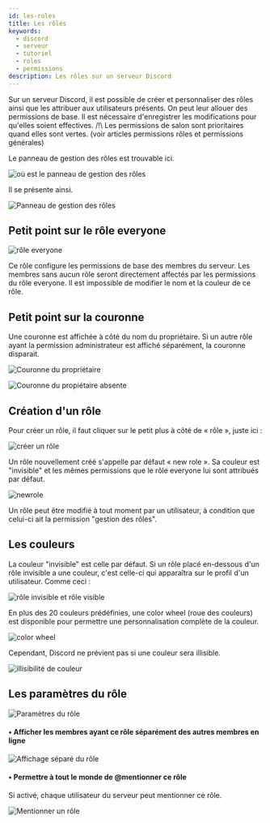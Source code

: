 ```yaml
---
id: les-roles
title: Les rôles
keywords:
  - discord
  - serveur
  - tutoriel
  - roles
  - permissions
description: Les rôles sur un serveur Discord
---
```


Sur un serveur Discord, il est possible de créer et personnaliser des rôles ainsi que les attribuer aux utilisateurs présents.
On peut leur allouer des permissions de base.
Il est nécessaire d'enregistrer les modifications pour qu'elles soient effectives.
/!\ Les permissions de salon sont prioritaires quand elles sont vertes. (voir articles permissions rôles et permissions générales)

Le panneau de gestion des rôles est trouvable ici.

![où est le panneau de gestion des rôles](https://i.discord.fr/YHf.png)

Il se présente ainsi.

![Panneau de gestion des rôles](https://i.discord.fr/2xX.png)


## Petit point sur le rôle everyone

![rôle everyone](https://i.discord.fr/HVd.png)

Ce rôle configure les permissions de base des membres du serveur. Les membres sans aucun rôle seront directement affectés par les permissions du rôle everyone. Il est impossible de modifier le nom et la couleur de ce rôle.


## Petit point sur la couronne

Une couronne est affichée à côté du nom du propriétaire.
Si un autre rôle ayant la permission administrateur est affiché séparément, la couronne disparait.

![Couronne du propriétaire](https://i.discord.fr/lfu.png)

![Couronne du propiétaire absente](https://i.discord.fr/QPv.png)

## Création d'un rôle
Pour créer un rôle, il faut cliquer sur le petit plus à côté de « rôle », juste ici :

![créer un rôle](https://i.discord.fr/jT9.png)

Un rôle nouvellement créé s'appelle par défaut « new role ». Sa couleur est "invisible" et les mêmes permissions que le rôle everyone lui sont attribués par défaut.

![newrole](https://i.discord.fr/RxL.png)

Un rôle peut être modifié à tout moment par un utilisateur, à condition que celui-ci ait la permission "gestion des rôles".


## Les couleurs
La couleur "invisible" est celle par défaut. Si un rôle placé en-dessous d'un rôle invisible a une couleur, c'est celle-ci qui apparaîtra sur le profil d'un utilisateur. Comme ceci :

![rôle invisible et rôle visible](https://i.discord.fr/EQ0.png)

En plus des 20 couleurs prédéfinies, une color wheel (roue des couleurs) est disponible pour permettre une personnalisation complète de la couleur.

![color wheel](https://i.discord.fr/GSS.png)

Cependant, Discord ne prévient pas si une couleur sera illisible.

![illisibilité de couleur](https://i.discord.fr/tHr.png)


## Les paramètres du rôle

![Paramètres du rôle](https://i.discord.fr/jvn.png)

#### • Afficher les membres ayant ce rôle séparément des autres membres en ligne

![Affichage séparé du rôle](https://i.discord.fr/mpw.png)

#### • Permettre à tout le monde de @mentionner ce rôle
Si activé, chaque utilisateur du serveur peut mentionner ce rôle.

![Mentionner un rôle](https://i.discord.fr/iRI.png)
